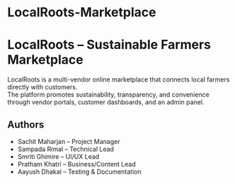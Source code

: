 # LocalRoots-Marketplace

# LocalRoots – Sustainable Farmers Marketplace
LocalRoots is a multi-vendor online marketplace that connects local farmers directly with customers.  
The platform promotes sustainability, transparency, and convenience through vendor portals, customer dashboards, and an admin panel.

## Authors
- Sachit Maharjan – Project Manager  
- Sampada Rimal – Technical Lead  
- Smriti Ghimire – UI/UX Lead  
- Pratham Khatri – Business/Content Lead  
- Aayush Dhakal – Testing & Documentation  
